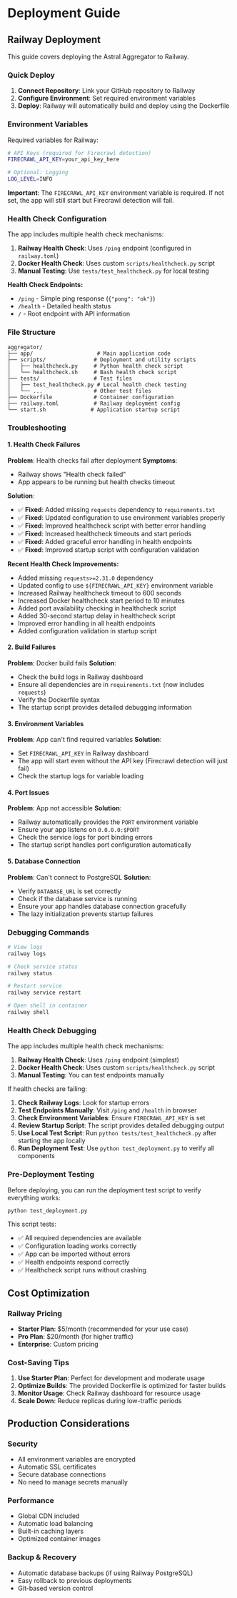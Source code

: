 # Deployment Guide

## Railway Deployment

This guide covers deploying the Astral Aggregator to Railway.

### Quick Deploy

1. **Connect Repository**: Link your GitHub repository to Railway
2. **Configure Environment**: Set required environment variables
3. **Deploy**: Railway will automatically build and deploy using the Dockerfile

### Environment Variables

Required variables for Railway:

```bash
# API Keys (required for Firecrawl detection)
FIRECRAWL_API_KEY=your_api_key_here

# Optional: Logging
LOG_LEVEL=INFO
```

**Important**: The `FIRECRAWL_API_KEY` environment variable is required. If not set, the app will still start but Firecrawl detection will fail.

### Health Check Configuration

The app includes multiple health check mechanisms:

1. **Railway Health Check**: Uses `/ping` endpoint (configured in `railway.toml`)
2. **Docker Health Check**: Uses custom `scripts/healthcheck.py` script
3. **Manual Testing**: Use `tests/test_healthcheck.py` for local testing

**Health Check Endpoints:**
- `/ping` - Simple ping response (`{"pong": "ok"}`)
- `/health` - Detailed health status
- `/` - Root endpoint with API information

### File Structure

```
aggregator/
├── app/                    # Main application code
├── scripts/               # Deployment and utility scripts
│   ├── healthcheck.py     # Python health check script
│   └── healthcheck.sh     # Bash health check script
├── tests/                 # Test files
│   ├── test_healthcheck.py # Local health check testing
│   └── ...                # Other test files
├── Dockerfile             # Container configuration
├── railway.toml           # Railway deployment config
└── start.sh              # Application startup script
```

### Troubleshooting

#### 1. Health Check Failures
**Problem**: Health checks fail after deployment
**Symptoms**: 
- Railway shows "Health check failed"
- App appears to be running but health checks timeout

**Solution**: 
- ✅ **Fixed**: Added missing `requests` dependency to `requirements.txt`
- ✅ **Fixed**: Updated configuration to use environment variables properly
- ✅ **Fixed**: Improved healthcheck script with better error handling
- ✅ **Fixed**: Increased healthcheck timeouts and start periods
- ✅ **Fixed**: Added graceful error handling in health endpoints
- ✅ **Fixed**: Improved startup script with configuration validation

**Recent Health Check Improvements:**
- Added missing `requests>=2.31.0` dependency
- Updated config to use `${FIRECRAWL_API_KEY}` environment variable
- Increased Railway healthcheck timeout to 600 seconds
- Increased Docker healthcheck start period to 10 minutes
- Added port availability checking in healthcheck script
- Added 30-second startup delay in healthcheck script
- Improved error handling in all health endpoints
- Added configuration validation in startup script

#### 2. Build Failures
**Problem**: Docker build fails
**Solution**: 
- Check the build logs in Railway dashboard
- Ensure all dependencies are in `requirements.txt` (now includes `requests`)
- Verify the Dockerfile syntax
- The startup script provides detailed debugging information

#### 3. Environment Variables
**Problem**: App can't find required variables
**Solution**:
- Set `FIRECRAWL_API_KEY` in Railway dashboard
- The app will start even without the API key (Firecrawl detection will just fail)
- Check the startup logs for variable loading

#### 4. Port Issues
**Problem**: App not accessible
**Solution**:
- Railway automatically provides the `PORT` environment variable
- Ensure your app listens on `0.0.0.0:$PORT`
- Check the service logs for port binding errors
- The startup script handles port configuration automatically

#### 5. Database Connection
**Problem**: Can't connect to PostgreSQL
**Solution**:
- Verify `DATABASE_URL` is set correctly
- Check if the database service is running
- Ensure your app handles database connection gracefully
- The lazy initialization prevents startup failures

### Debugging Commands

```bash
# View logs
railway logs

# Check service status
railway status

# Restart service
railway service restart

# Open shell in container
railway shell
```

### Health Check Debugging

The app includes multiple health check mechanisms:

1. **Railway Health Check**: Uses `/ping` endpoint (simplest)
2. **Docker Health Check**: Uses custom `scripts/healthcheck.py` script
3. **Manual Testing**: You can test endpoints manually

If health checks are failing:

1. **Check Railway Logs**: Look for startup errors
2. **Test Endpoints Manually**: Visit `/ping` and `/health` in browser
3. **Check Environment Variables**: Ensure `FIRECRAWL_API_KEY` is set
4. **Review Startup Script**: The script provides detailed debugging output
5. **Use Local Test Script**: Run `python tests/test_healthcheck.py` after starting the app locally
6. **Run Deployment Test**: Use `python test_deployment.py` to verify all components

### Pre-Deployment Testing

Before deploying, you can run the deployment test script to verify everything works:

```bash
python test_deployment.py
```

This script tests:
- ✅ All required dependencies are available
- ✅ Configuration loading works correctly
- ✅ App can be imported without errors
- ✅ Health endpoints respond correctly
- ✅ Healthcheck script runs without crashing

## Cost Optimization

### Railway Pricing
- **Starter Plan**: $5/month (recommended for your use case)
- **Pro Plan**: $20/month (for higher traffic)
- **Enterprise**: Custom pricing

### Cost-Saving Tips
1. **Use Starter Plan**: Perfect for development and moderate usage
2. **Optimize Builds**: The provided Dockerfile is optimized for faster builds
3. **Monitor Usage**: Check Railway dashboard for resource usage
4. **Scale Down**: Reduce replicas during low-traffic periods

## Production Considerations

### Security
- All environment variables are encrypted
- Automatic SSL certificates
- Secure database connections
- No need to manage secrets manually

### Performance
- Global CDN included
- Automatic load balancing
- Built-in caching layers
- Optimized container images

### Backup & Recovery
- Automatic database backups (if using Railway PostgreSQL)
- Easy rollback to previous deployments
- Git-based version control 